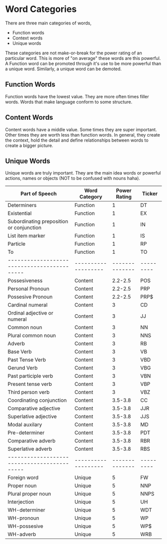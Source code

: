 # Word Categories

There are three main categories of words,
 - Function words
 - Context words
 - Unique words

These categories are not make-or-break for the power rating of an particular word.  This is more of "on average" these words are this powerful.  A Function word can be promoted through it's use to be more powerful than a unique word.  Similarly, a unique word can be demoted.

## Function Words

Function words have the lowest value.  They are more often times filler words.  Words that make language conform to some structure.

## Content Words

Content words have a middle value.  Some times they are super important.  Other times they are worth less than function words.  In general, they create the context, hold the detail and define relationships between words to create a bigger picture.

## Unique Words

Unique words are truly important.  They are the main idea words or powerful actions, names or objects (NOT to be confused with nouns haha).


| Part of Speech                            |   Word Category     |   Power Rating |  Ticker
| ----------------------------------------- | ------------------- | -------------- | ---------
| Determiners                               |   Function          |   1            |  DT
| Existential                               |   Function          |   1            |  EX
| Subordinating preposition or conjunction  |   Function          |   1            |  IN
| List item marker                          |   Function          |   1            |  IS
| Particle                                  |   Function          |   1            |  RP
| To                                        |   Function          |   1            |  TO
------------------------------------------- | ------------------- | -------------- | ---------
| Possesiveness                             |   Content           |   2.2-2.5      |  POS
| Personal Pronoun                          |   Content           |   2.2-2.5      |  PRP
| Possesive Pronoun                         |   Content           |   2.2-2.5      |  PRP$
| Cardinal numeral                          |   Content           |   3            |  CD
| Ordinal adjective or numeral              |   Content           |   3            |  JJ
| Common noun                               |   Content           |   3            |  NN
| Plural common noun                        |   Content           |   3            |  NNS
| Adverb                                    |   Content           |   3            |  RB
| Base Verb                                 |   Content           |   3            |  VB
| Past Tense Verb                           |   Content           |   3            |  VBD
| Gerund Verb                               |   Content           |   3            |  VBG
| Past participle verb                      |   Content           |   3            |  VBN
| Present tense verb                        |   Content           |   3            |  VBP
| Third person verb                         |   Content           |   3            |  VBZ
| Coordinating conjunction                  |   Content           |   3.5-3.8      |  CC
| Comparative adjective                     |   Content           |   3.5-3.8      |  JJR
| Superlative adjective                     |   Content           |   3.5-3.8      |  JJS
| Modal auxilary                            |   Content           |   3.5-3.8      |  MD
| Pre-determiner                            |   Content           |   3.5-3.8      |  PDT
| Comparative adverb                        |   Content           |   3.5-3.8      |  RBR
| Superlative adverb                        |   Content           |   3.5-3.8      |  RBS
------------------------------------------- | ------------------- | -------------- | ---------
| Foreign word                              |   Unique            |   5            |  FW
| Proper noun                               |   Unique            |   5            |  NNP
| Plural proper noun                        |   Unique            |   5            |  NNPS
| Interjection                              |   Unique            |   5            |  UH
| WH-determiner                             |   Unique            |   5            |  WDT
| WH-pronoun                                |   Unique            |   5            |  WP
| WH-possesive                              |   Unique            |   5            |  WP$
| WH-adverb                                 |   Unique            |   5            |  WRB
